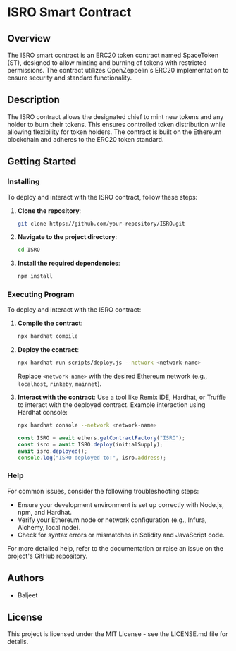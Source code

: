 # ISRO Smart Contract

## Overview
The ISRO smart contract is an ERC20 token contract named SpaceToken (ST), designed to allow minting and burning of tokens with restricted permissions. The contract utilizes OpenZeppelin's ERC20 implementation to ensure security and standard functionality.

## Description
The ISRO contract allows the designated chief to mint new tokens and any holder to burn their tokens. This ensures controlled token distribution while allowing flexibility for token holders. The contract is built on the Ethereum blockchain and adheres to the ERC20 token standard.

## Getting Started

### Installing
To deploy and interact with the ISRO contract, follow these steps:

1. **Clone the repository**:
    ```bash
    git clone https://github.com/your-repository/ISRO.git
    ```
2. **Navigate to the project directory**:
    ```bash
    cd ISRO
    ```
3. **Install the required dependencies**:
    ```bash
    npm install
    ```

### Executing Program
To deploy and interact with the ISRO contract:

1. **Compile the contract**:
    ```bash
    npx hardhat compile
    ```
2. **Deploy the contract**:
    ```bash
    npx hardhat run scripts/deploy.js --network <network-name>
    ```
    Replace `<network-name>` with the desired Ethereum network (e.g., `localhost`, `rinkeby`, `mainnet`).

3. **Interact with the contract**:
    Use a tool like Remix IDE, Hardhat, or Truffle to interact with the deployed contract. Example interaction using Hardhat console:
    ```bash
    npx hardhat console --network <network-name>
    ```
    ```javascript
    const ISRO = await ethers.getContractFactory("ISRO");
    const isro = await ISRO.deploy(initialSupply);
    await isro.deployed();
    console.log("ISRO deployed to:", isro.address);
    ```

### Help
For common issues, consider the following troubleshooting steps:

- Ensure your development environment is set up correctly with Node.js, npm, and Hardhat.
- Verify your Ethereum node or network configuration (e.g., Infura, Alchemy, local node).
- Check for syntax errors or mismatches in Solidity and JavaScript code.

For more detailed help, refer to the documentation or raise an issue on the project's GitHub repository.

## Authors
- Baljeet

## License
This project is licensed under the MIT License - see the LICENSE.md file for details.
